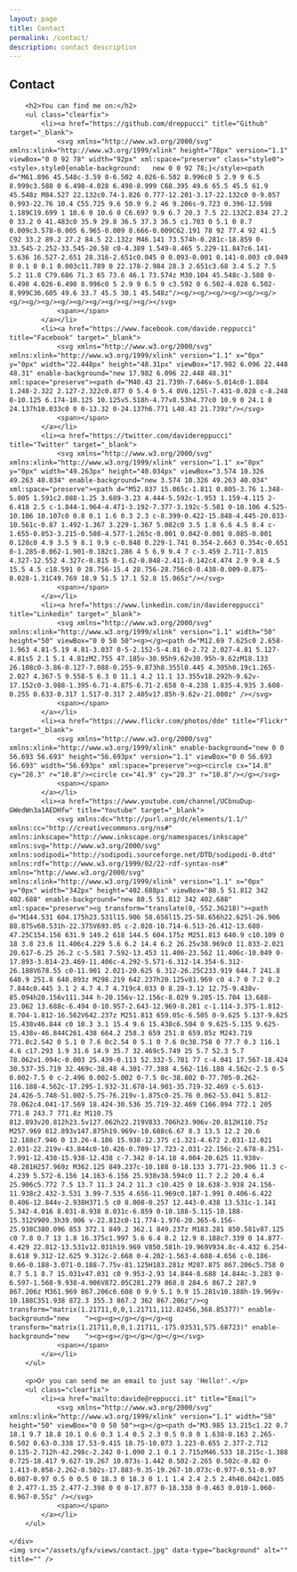 ```yaml
---
layout: page
title: Contact
permalink: /contact/
description: contact description
---
```

<section class="page-view contact-view">
	<div class="content">
		<h1>Contact</h1>

		<h2>You can find me on:</h2>
		<ul class="clearfix">
			<li><a href="https://github.com/dreppucci" title="Github" target="_blank">
				<svg xmlns="http://www.w3.org/2000/svg" xmlns:xlink="http://www.w3.org/1999/xlink" height="78px" version="1.1" viewBox="0 0 92 78" width="92px" xml:space="preserve" class="style0"><style>.style0{enable-background:	new 0 0 92 78;}</style><path d="M61.896 45.548c-3.59 0-6.502 4.026-6.502 8.996c0 5 2.9 9 6.5 8.999c3.588 0 6.498-4.028 6.498-8.999 C68.395 49.6 65.5 45.5 61.9 45.548z M84.527 22.132c0.74-1.826 0.777-12.201-3.17-22.132c0 0-9.057 0.993-22.76 10.4 C55.725 9.6 50.9 9.2 46 9.206s-9.723 0.396-12.598 1.189C19.699 1 10.6 0 10.6 0 C6.697 9.9 6.7 20.3 7.5 22.132C2.834 27.2 0 33.2 0 41.483c0 35.9 29.8 36.5 37.3 36.5 c1.703 0 5.1 0 8.7 0.009c3.578-0.005 6.965-0.009 8.666-0.009C62.191 78 92 77.4 92 41.5 C92 33.2 89.2 27.2 84.5 22.132z M46.141 73.574h-0.281c-18.859 0-33.545-2.252-33.545-20.58 c0-4.389 1.549-8.465 5.229-11.847c6.141-5.636 16.527-2.651 28.316-2.651c0.045 0 0.093-0.001 0.141-0.003 c0.049 0 0.1 0 0.1 0.003c11.789 0 22.178-2.984 28.3 2.651c3.68 3.4 5.2 7.5 5.2 11.8 C79.686 71.3 65 73.6 46.1 73.574z M30.104 45.548c-3.588 0-6.498 4.026-6.498 8.996c0 5 2.9 9 6.5 9 c3.592 0 6.502-4.028 6.502-8.999C36.605 49.6 33.7 45.5 30.1 45.548z"/><g/><g/><g/><g/><g/><g/><g/><g/><g/><g/><g/><g/><g/><g/><g/></svg>
				<span></span>
			</a></li>
			<li><a href="https://www.facebook.com/davide.reppucci" title="Facebook" target="_blank">
				<svg xmlns="http://www.w3.org/2000/svg" xmlns:xlink="http://www.w3.org/1999/xlink" version="1.1" x="0px" y="0px" width="22.448px" height="48.31px" viewBox="17.982 6.096 22.448 48.31" enable-background="new 17.982 6.096 22.448 48.31" xml:space="preserve"><path d="M40.43 21.739h-7.646v-5.014c0-1.884 1.248-2.322 2.127-2.322c0.877 0 5.4 0 5.4 0V6.125l-7.431-0.028 c-8.248 0-10.125 6.174-10.125 10.125v5.518h-4.77v8.53h4.77c0 10.9 0 24.1 0 24.137h10.033c0 0 0-13.32 0-24.137h6.771 L40.43 21.739z"/></svg>
				<span></span>
			</a></li>
			<li><a href="https://twitter.com/davidereppucci" title="Twitter" target="_blank">
				<svg xmlns="http://www.w3.org/2000/svg" xmlns:xlink="http://www.w3.org/1999/xlink" version="1.1" x="0px" y="0px" width="49.263px" height="40.034px" viewBox="3.574 10.326 49.263 40.034" enable-background="new 3.574 10.326 49.263 40.034" xml:space="preserve"><path d="M52.837 15.065c-1.811 0.805-3.76 1.348-5.805 1.591c2.088-1.25 3.689-3.23 4.444-5.592c-1.953 1.159-4.115 2-6.418 2.5 c-1.844-1.964-4.471-3.192-7.377-3.192c-5.581 0-10.106 4.525-10.106 10.107c0 0.8 0.1 1.6 0.3 2.3 c-8.399-0.422-15.848-4.445-20.833-10.561c-0.87 1.492-1.367 3.229-1.367 5.082c0 3.5 1.8 6.6 4.5 8.4 c-1.655-0.053-3.215-0.508-4.577-1.265c-0.001 0.042-0.001 0.085-0.001 0.128c0 4.9 3.5 9 8.1 9.9 c-0.848 0.229-1.741 0.354-2.663 0.354c-0.651 0-1.285-0.062-1.901-0.182c1.286 4 5 6.9 9.4 7 c-3.459 2.711-7.815 4.327-12.552 4.327c-0.815 0-1.62-0.048-2.411-0.142c4.474 2.9 9.8 4.5 15.5 4.5 c18.591 0 28.756-15.4 28.756-28.756c0-0.438-0.009-0.875-0.028-1.31C49.769 18.9 51.5 17.1 52.8 15.065z"/></svg>
				<span></span>
			</a></li>
			<li><a href="https://www.linkedin.com/in/davidereppucci" title="Linkedin" target="_blank">
				<svg xmlns="http://www.w3.org/2000/svg" xmlns:xlink="http://www.w3.org/1999/xlink" version="1.1" width="50" height="50" viewBox="0 0 50 50"><g></g><path d="M12.69 7.625c0 2.658-1.963 4.81-5.19 4.81-3.037 0-5-2.152-5-4.81 0-2.72 2.027-4.81 5.127-4.81s5 2.1 5.1 4.81zM2.755 47.185v-30.95h9.62v30.95h-9.62zM18.133 26.108c0-3.86-0.127-7.088-0.255-9.873h8.355l0.445 4.305h0.19c1.265-2.027 4.367-5 9.558-5 6.3 0 11.1 4.2 11.1 13.355v18.292h-9.62v-17.152c0-3.988-1.395-6.71-4.875-6.71-2.658 0-4.238 1.835-4.935 3.608-0.255 0.633-0.317 1.517-0.317 2.405v17.85h-9.62v-21.080z" /></svg>
				<span></span>
			</a></li>
			<li><a href="https://www.flickr.com/photos/dde" title="Flickr" target="_blank">
				<svg xmlns="http://www.w3.org/2000/svg" xmlns:xlink="http://www.w3.org/1999/xlink" enable-background="new 0 0 56.693 56.693" height="56.693px" version="1.1" viewBox="0 0 56.693 56.693" width="56.693px" xml:space="preserve"><g><circle cx="14.8" cy="28.3" r="10.8"/><circle cx="41.9" cy="28.3" r="10.8"/></g></svg>
				<span></span>
			</a></li>
			<li><a href="https://www.youtube.com/channel/UCbnuDup-GWedWn3a1AEDHfw" title="Youtube" target="_blank">
				<svg xmlns:dc="http://purl.org/dc/elements/1.1/" xmlns:cc="http://creativecommons.org/ns#" xmlns:inkscape="http://www.inkscape.org/namespaces/inkscape" xmlns:svg="http://www.w3.org/2000/svg" xmlns:sodipodi="http://sodipodi.sourceforge.net/DTD/sodipodi-0.dtd" xmlns:rdf="http://www.w3.org/1999/02/22-rdf-syntax-ns#" xmlns="http://www.w3.org/2000/svg" xmlns:xlink="http://www.w3.org/1999/xlink" version="1.1" x="0px" y="0px" width="342px" height="402.688px" viewBox="80.5 51.812 342 402.688" enable-background="new 80.5 51.812 342 402.688" xml:space="preserve"><g transform="translate(0,-552.36218)"><path d="M144.531 604.175h23.531l15.906 58.656l15.25-58.656h22.625l-26.906 88.875v60.531h-22.375V693.05 c-2.028-10.714-6.513-26.412-13.688-47.25C154.156 631.9 149.2 618 144.5 604.175z M251.813 640.9 c10.109 0 18 3.8 23.6 11.406c4.229 5.6 6.2 14.4 6.2 26.25v38.969c0 11.833-2.021 20.617-6.25 26.2 c-5.581 7.592-13.453 11.406-23.562 11.406c-10.049 0-17.893-3.814-23.469-11.406c-4.292-5.571-6.312-14.354-6.312-26.188V678.55 c0-11.901 2.021-20.625 6.312-26.25C233.919 644.7 241.8 640.9 251.8 640.893z M298.219 642.237h20.125v81.969 c0 4.7 0 7.2 0.2 7.844c0.445 3.1 2 4.7 4.7 4.719c4.033 0 8.28-3.12 12.75-9.438v-85.094h20.156v111.344 h-20.156v-12.156c-8.029 9.205-15.704 13.688-23.062 13.688c-6.494 0-10.957-2.643-12.969-8.281 c-1.114-3.375-1.812-8.704-1.812-16.562V642.237z M251.813 659.05c-6.505 0-9.625 5.137-9.625 15.438v46.844 c0 10.3 3.1 15.4 9.6 15.438c6.504 0 9.625-5.135 9.625-15.438v-46.844C261.438 664.2 258.3 659 251.8 659.05z M243.719 771.8c2.542 0 5.1 0 7.6 0c2.54 0 5.1 0 7.6 0c38.758 0 77.7 0.3 116.1 4.6 c17.293 1.9 31.6 14.9 35.7 32.469c5.749 25 5.7 52.3 5.7 78.062v1.094c-0.003 25.439-0.113 52.332-5.781 77 c-4.041 17.567-18.424 30.537-35.719 32.469c-38.48 4.301-77.388 4.562-116.188 4.562c-2.5 0-5 0.002-7.5 0 c-2.496 0.002-5.002 0-7.5 0c-38.802 0-77.705-0.262-116.188-4.562c-17.295-1.932-31.678-14.901-35.719-32.469 c-5.613-24.426-5.748-51.002-5.75-76.219v-1.875c0-25.76 0.062-53.041 5.812-78.062c4.041-17.569 18.424-30.536 35.719-32.469 C166.094 772.1 205 771.8 243.7 771.8z M110.75 812.893v20.812h23.5v127.062h22.219V833.706h23.906v-20.812H110.75z M257.969 812.893v147.875h19.969v-10.688c6.67 8.3 13.5 12.2 20.6 12.188c7.946 0 13.26-4.186 15.938-12.375 c1.321-4.672 2.031-12.021 2.031-22.219v-43.844c0-10.426-0.709-17.723-2.031-22.156c-2.678-8.251-7.991-12.438-15.938-12.438 c-7.342 0-14.18 4.004-20.625 11.938v-48.281H257.969z M362.125 849.237c-10.188 0-18.133 3.771-23.906 11.3 c-4.239 5.572-6.156 14.163-6.156 25.938v38.594c0 11.7 2.2 20.4 6.4 25.906c5.772 7.5 13.7 11.3 24.2 11.3 c10.425 0 18.638-3.938 24.156-11.938c2.432-3.531 3.99-7.535 4.656-11.969c0.187-1.991 0.406-6.422 0.406-12.844v-2.938H371.5 c0 8.008-0.257 12.443-0.438 13.531c-1.141 5.342-4.016 8.031-8.938 8.031c-6.859 0-10.188-5.115-10.188-15.312V909.3h39.906 v-22.812c0-11.774-1.976-20.365-6.156-25.938C380.096 853 372.1 849.2 362.1 849.237z M183.281 850.581v87.125 c0 7.8 0.7 13 1.8 16.375c1.997 5.6 6.4 8.2 12.9 8.188c7.339 0 14.877-4.429 22.812-13.531v12.031h19.969 V850.581h-19.969V934.8c-4.432 6.254-8.618 9.312-12.625 9.312c-2.668 0-4.202-1.563-4.688-4.656 c-0.186-0.66-0.188-3.071-0.188-7.75v-81.125H183.281z M287.875 867.206c5.758 0 8.7 5.1 8.7 15.031v47.031 c0 9.953-2.93 14.844-8.688 14.844c-3.283 0-6.597-1.568-9.938-4.906V872.05C281.279 868.8 284.6 867.2 287.9 867.206z M361.969 867.206c6.608 0 9.9 5.1 9.9 15.281v10.188h-19.969v-10.188C351.938 872.3 355.3 867.2 362 867.206z"/><g transform="matrix(1.21711,0,0,1.21711,112.82456,368.85377)" enable-background="new    "><g><g></g></g></g><g transform="matrix(1.21711,0,0,1.21711,-175.03531,575.68723)" enable-background="new    "><g><g></g></g></g></g></svg>
				<span></span>
			</a></li>
		</ul>

		<p>Or you can send me an email to just say 'Hello!'.</p>
		<ul class="clearfix">
			<li><a href="mailto:davide@reppucci.it" title="Email">
				<svg xmlns="http://www.w3.org/2000/svg" xmlns:xlink="http://www.w3.org/1999/xlink" version="1.1" width="50" height="50" viewBox="0 0 50 50"><g></g><path d="M3.985 13.215c1.22 0.7 18.1 9.7 18.8 10.1 0.6 0.3 1.4 0.5 2.3 0.5 0.8 0 1.638-0.163 2.265-0.502 0.63-0.338 17.53-9.415 18.75-10.073 1.223-0.655 2.377-2.712 0.135-2.712h-42.298c-2.242 0-1.090 2.1 0.1 2.715zM46.533 18.215c-1.388 0.725-18.417 9.627-19.267 10.073s-1.442 0.502-2.265 0.502c-0.82 0-1.413-0.058-2.262-0.502s-17.883-9.35-19.267-10.073c-0.977-0.51-0.97 0.087-0.97 0.5 0 0.5 0 18.3 0 18.3 0 1.1 1.4 2.4 2.5 2.4h40.042c1.085 0 2.477-1.35 2.477-2.398 0 0 0-17.877 0-18.338 0-0.463 0.010-1.060-0.967-0.55z" /></svg>
				<span></span>
			</a></li>
		</ul>

	</div>
	<img src="/assets/gfx/views/contact.jpg" data-type="background" alt="" title="" />
</section>